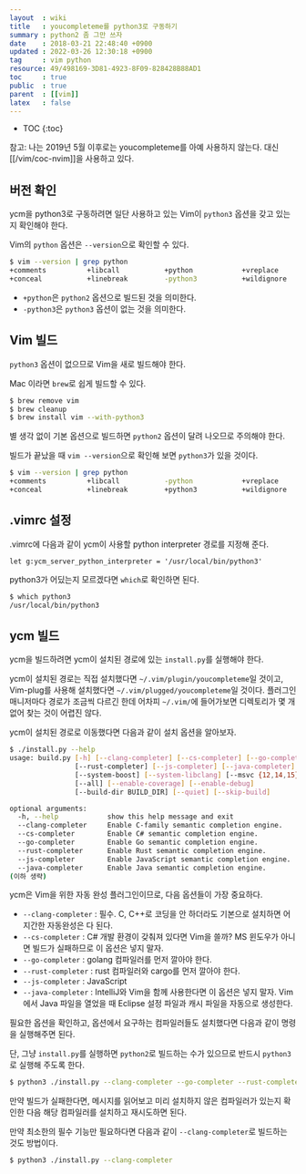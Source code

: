 ```yaml
---
layout  : wiki
title   : youcompleteme를 python3로 구동하기
summary : python2 좀 그만 쓰자
date    : 2018-03-21 22:48:40 +0900
updated : 2022-03-26 12:30:18 +0900
tag     : vim python
resource: 49/498169-3D81-4923-8F09-828428B88AD1
toc     : true
public  : true
parent  : [[vim]]
latex   : false
---
```

* TOC
{:toc}

>
참고: 나는 2019년 5월 이후로는 youcompleteme를 아예 사용하지 않는다. 대신 [[/vim/coc-nvim]]을 사용하고 있다.

## 버전 확인

ycm을 python3로 구동하려면 일단 사용하고 있는 Vim이 `python3` 옵션을 갖고 있는지 확인해야 한다.

Vim의 `python` 옵션은 `--version`으로 확인할 수 있다.

```sh
$ vim --version | grep python
+comments          +libcall           +python            +vreplace
+conceal           +linebreak         -python3           +wildignore
```

* `+python`은 `python2` 옵션으로 빌드된 것을 의미한다.
* `-python3`은 `python3` 옵션이 없는 것을 의미한다.

## Vim 빌드

`python3` 옵션이 없으므로 Vim을 새로 빌드해야 한다.

Mac 이라면 `brew`로 쉽게 빌드할 수 있다.

```sh
$ brew remove vim
$ brew cleanup
$ brew install vim --with-python3
```

별 생각 없이 기본 옵션으로 빌드하면 `python2` 옵션이 달려 나오므로 주의해야 한다.

빌드가 끝났을 때 `vim --version`으로 확인해 보면 `python3`가 있을 것이다.

```sh
$ vim --version | grep python
+comments          +libcall           -python            +vreplace
+conceal           +linebreak         +python3           +wildignore
```

## .vimrc 설정

.vimrc에 다음과 같이 ycm이 사용할 python interpreter 경로를 지정해 준다.

```viml
let g:ycm_server_python_interpreter = '/usr/local/bin/python3'
```

python3가 어딨는지 모르겠다면 `which`로 확인하면 된다.

```sh
$ which python3
/usr/local/bin/python3
```

## ycm 빌드

ycm을 빌드하려면 ycm이 설치된 경로에 있는 `install.py`를 실행해야 한다.

ycm이 설치된 경로는 직접 설치했다면 `~/.vim/plugin/youcompleteme`일 것이고, Vim-plug를 사용해 설치했다면 `~/.vim/plugged/youcompleteme`일 것이다. 플러그인 매니저마다 경로가 조금씩 다르긴 한데 어차피 `~/.vim/`에 들어가보면 디렉토리가 몇 개 없어 찾는 것이 어렵진 않다.

ycm이 설치된 경로로 이동했다면 다음과 같이 설치 옵션을 알아보자.

```sh
$ ./install.py --help
usage: build.py [-h] [--clang-completer] [--cs-completer] [--go-completer]
                [--rust-completer] [--js-completer] [--java-completer]
                [--system-boost] [--system-libclang] [--msvc {12,14,15}]
                [--all] [--enable-coverage] [--enable-debug]
                [--build-dir BUILD_DIR] [--quiet] [--skip-build]

optional arguments:
  -h, --help            show this help message and exit
  --clang-completer     Enable C-family semantic completion engine.
  --cs-completer        Enable C# semantic completion engine.
  --go-completer        Enable Go semantic completion engine.
  --rust-completer      Enable Rust semantic completion engine.
  --js-completer        Enable JavaScript semantic completion engine.
  --java-completer      Enable Java semantic completion engine.
(이하 생략)
```

ycm은 Vim을 위한 자동 완성 플러그인이므로, 다음 옵션들이 가장 중요하다.

* `--clang-completer` : 필수. C, C++로 코딩을 안 하더라도 기본으로 설치하면 어지간한 자동완성은 다 된다.
* `--cs-completer` : C# 개발 환경이 갖춰져 있다면 Vim을 쓸까? MS 윈도우가 아니면 빌드가 실패하므로 이 옵션은 넣지 말자.
* `--go-completer` : golang 컴파일러를 먼저 깔아야 한다.
* `--rust-completer` : rust 컴파일러와 cargo를 먼저 깔아야 한다.
* `--js-completer` : JavaScript
* `--java-completer` : IntelliJ와 Vim을 함께 사용한다면 이 옵션은 넣지 말자. Vim에서 Java 파일을 열었을 때 Eclipse 설정 파일과 캐시 파일을 자동으로 생성한다.

필요한 옵션을 확인하고, 옵션에서 요구하는 컴파일러들도 설치했다면 다음과 같이 명령을 실행해주면 된다.

단, 그냥 `install.py`를 실행하면 `python2`로 빌드하는 수가 있으므로 반드시 `python3`로 실행해 주도록 한다.

```sh
$ python3 ./install.py --clang-completer --go-completer --rust-completer --js-completer
```

만약 빌드가 실패한다면, 메시지를 읽어보고 미리 설치하지 않은 컴파일러가 있는지 확인한 다음 해당 컴파일러를 설치하고 재시도하면 된다.

만약 최소한의 필수 기능만 필요하다면 다음과 같이 `--clang-completer`로 빌드하는 것도 방법이다.

```sh
$ python3 ./install.py --clang-completer
```
